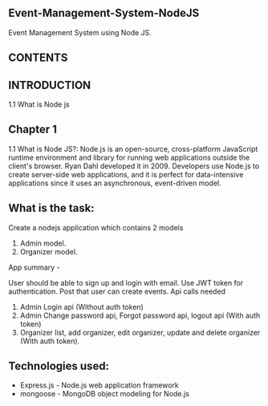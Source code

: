 ## Event-Management-System-NodeJS

Event Management System using Node JS.

## CONTENTS

## INTRODUCTION
1.1 What is Node js

## Chapter 1
1.1 What is Node JS?:
Node.js is an open-source, cross-platform JavaScript runtime environment and library for running web applications outside the client's browser.
Ryan Dahl developed it in 2009. Developers use Node.js to create server-side web applications, and it is perfect for data-intensive applications since it uses an asynchronous, event-driven model.

## What is the task:

Create a nodejs application which contains 2 models
1. Admin model.
2. Organizer model.

App summary - 

User should be able to sign up and login with email. Use JWT token for authentication. Post that user can create events. Api calls needed

1. Admin Login api (Without auth token)
2. Admin Change password api, Forgot password api, logout api (With auth token)
3. Organizer list, add organizer, edit organizer, update and delete organizer (With auth token).


## Technologies used:

<ul>
<li>Express.js - Node.js web application framework</li>
<li>mongoose - MongoDB object modeling for Node.js</li>
</ul>
